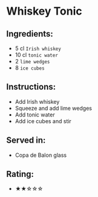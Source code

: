 # Whiskey Tonic

## Ingredients:
- 5 cl `Irish whiskey` <!-- - 5 cl `bourbon` -->
- 10 cl `tonic water`
- 2 `lime wedges`
- 8 `ice cubes`

## Instructions:
- Add Irish whiskey <!-- - Add bourbon -->
- Squeeze and add lime wedges
- Add tonic water
- Add ice cubes and stir

## Served in:
- Copa de Balon glass

## Rating:
- ★★☆☆☆